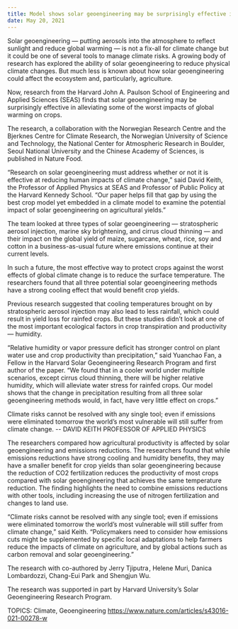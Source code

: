 ```yaml
---
title: Model shows solar geoengineering may be surprisingly effective in alleviating impacts of global warming on crops -- Research offers better understanding of solar geoengineering’s effect on agriculture
date: May 20, 2021
---
```


Solar geoengineering — putting aerosols into the atmosphere to reflect sunlight and reduce global warming — is not a fix-all for climate change but it could be one of several tools to manage climate risks. A growing body of research has explored the ability of solar geoengineering to reduce physical climate changes. But much less is known about how solar geoengineering could affect the ecosystem and, particularly, agriculture.

<!--more-->

Now, research from the Harvard John A. Paulson School of Engineering and Applied Sciences (SEAS) finds that solar geoengineering may be surprisingly effective in alleviating some of the worst impacts of global warming on crops. 

The research, a collaboration with the Norwegian Research Centre and the Bjerknes Centre for Climate Research, the Norwegian University of Science and Technology, the National Center for Atmospheric Research in Boulder, Seoul National University and the Chinese Academy of Sciences, is published in Nature Food. 

“Research on solar geoengineering must address whether or not it is effective at reducing human impacts of climate change,” said David Keith, the Professor of Applied Physics at SEAS and Professor of Public Policy at the Harvard Kennedy School. “Our paper helps fill that gap by using the best crop model yet embedded in a climate model to examine the potential impact of solar geoengineering on agricultural yields.”

The team looked at three types of solar geoengineering — stratospheric aerosol injection, marine sky brightening, and cirrus cloud thinning — and their impact on the global yield of maize, sugarcane, wheat, rice, soy and cotton in a business-as-usual future where emissions continue at their current levels.

In such a future, the most effective way to protect crops against the worst effects of global climate change is to reduce the surface temperature. The researchers found that all three potential solar geoengineering methods have a strong cooling effect that would benefit crop yields. 

Previous research suggested that cooling temperatures brought on by stratospheric aerosol injection may also lead to less rainfall, which could result in yield loss for rainfed crops. But these studies didn’t look at one of the most important ecological factors in crop transpiration and productivity — humidity. 

“Relative humidity or vapor pressure deficit has stronger control on plant water use and crop productivity than precipitation,” said Yuanchao Fan, a Fellow in the Harvard Solar Geoengineering Research Program and first author of the paper. “We found that in a cooler world under multiple scenarios, except cirrus cloud thinning, there will be higher relative humidity, which will alleviate water stress for rainfed crops. Our model shows that the change in precipitation resulting from all three solar geoengineering methods would, in fact, have very little effect on crops.”

Climate risks cannot be resolved with any single tool; even if emissions were eliminated tomorrow the world’s most vulnerable will still suffer from climate change. -- DAVID KEITH PROFESSOR OF APPLIED PHYSICS

The researchers compared how agricultural productivity is affected by solar geoengineering and emissions reductions. The researchers found that while emissions reductions have strong cooling and humidity benefits, they may have a smaller benefit for crop yields than solar geoengineering because the reduction of CO2 fertilization reduces the productivity of most crops compared with solar geoengineering that achieves the same temperature reduction. The finding highlights the need to combine emissions reductions with other tools, including increasing the use of nitrogen fertilization and changes to land use.

“Climate risks cannot be resolved with any single tool; even if emissions were eliminated tomorrow the world’s most vulnerable will still suffer from climate change,” said Keith. “Policymakers need to consider how emissions cuts might be supplemented by specific local adaptations to help farmers reduce the impacts of climate on agriculture, and by global actions such as carbon removal and solar geoengineering.”

The research with co-authored by Jerry Tjiputra , Helene Muri, Danica Lombardozzi, Chang-Eui Park  and Shengjun Wu.

The research was supported in part by Harvard University’s Solar Geoengineering Research Program.

TOPICS: Climate, Geoengineering
https://www.nature.com/articles/s43016-021-00278-w
<!-- Sub-Sentences. -->
